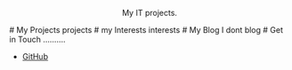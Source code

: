 <p align="center">My IT projects.</p>
# My Projects
projects
# my Interests
interests
# My Blog
I dont blog
# Get in Touch
..........
<ul> 
<li> <a href="[https://github.com/{{christmasmeat.github.io }}">GitHub</a></li>
</ul>
